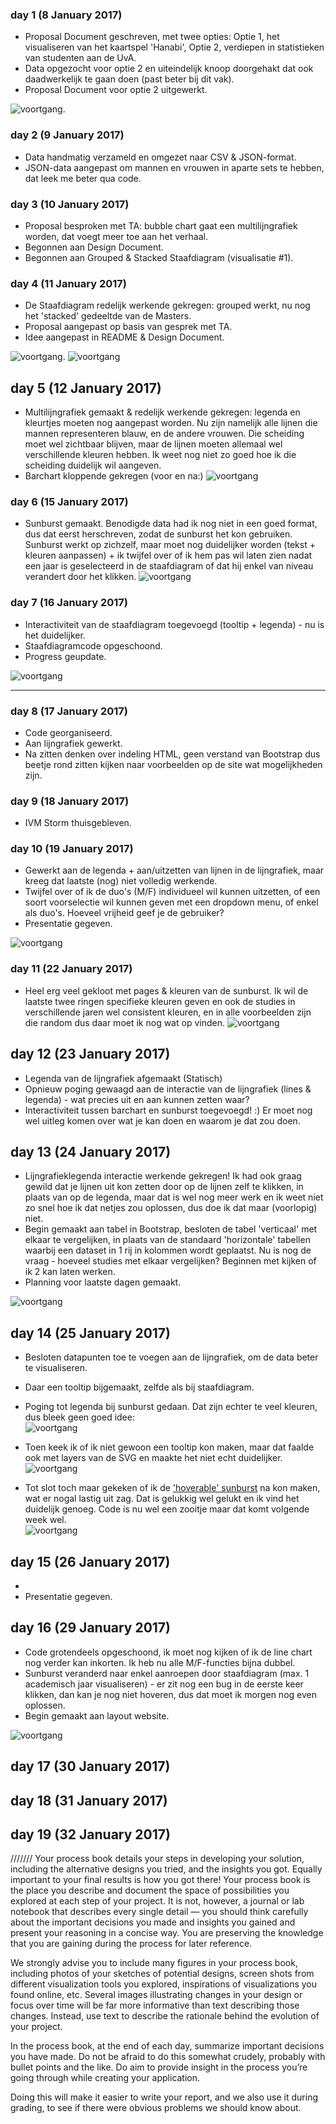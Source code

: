 ### day 1 (8 January 2017)
- Proposal Document geschreven, met twee opties: Optie 1, het visualiseren van het kaartspel 'Hanabi', Optie 2, verdiepen in statistieken van studenten aan de UvA.
- Data opgezocht voor optie 2 en uiteindelijk knoop doorgehakt dat ook daadwerkelijk te gaan doen (past beter bij dit vak).
- Proposal Document voor optie 2 uitgewerkt.

![voortgang](/doc/Sketch.png).


### day 2 (9 January 2017)
- Data handmatig verzameld en omgezet naar CSV & JSON-format. 
- JSON-data aangepast om mannen en vrouwen in aparte sets te hebben, dat leek me beter qua code.

### day 3 (10 January 2017)
- Proposal besproken met TA: bubble chart gaat een multilijngrafiek worden, dat voegt meer toe aan het verhaal.
- Begonnen aan Design Document.
- Begonnen aan Grouped & Stacked Staafdiagram (visualisatie #1).

### day 4 (11 January 2017)
- De Staafdiagram redelijk werkende gekregen: grouped werkt, nu nog het 'stacked' gedeeltde van de Masters.
- Proposal aangepast op basis van gesprek met TA. 
- Idee aangepast in README & Design Document.

![voortgang](/doc/Sketchv2.png).
![voortgang](/doc/voortgang_v1.png)

## day 5 (12 January 2017)
- Multilijngrafiek gemaakt & redelijk werkende gekregen: legenda en kleurtjes moeten nog aangepast worden. Nu zijn namelijk alle lijnen die mannen representeren blauw, en de andere vrouwen. Die scheiding moet wel zichtbaar blijven, maar de lijnen moeten allemaal wel verschillende kleuren hebben. Ik weet nog niet zo goed hoe ik die scheiding duidelijk wil aangeven.
- Barchart kloppende gekregen (voor en na:)
![voortgang](/doc/barchart.png)

### day 6 (15 January 2017)
- Sunburst gemaakt. Benodigde data had ik nog niet in een goed format, dus dat eerst herschreven, zodat de sunburst het kon gebruiken. Sunburst werkt op zichzelf, maar moet nog duidelijker worden (tekst + kleuren aanpassen) + ik twijfel over of ik hem pas wil laten zien nadat een jaar is geselecteerd in de staafdiagram of dat hij enkel van niveau verandert door het klikken.
![voortgang](/doc/sunburstv1.png)

### day 7 (16 January 2017)
- Interactiviteit van de staafdiagram toegevoegd (tooltip + legenda) - nu is het duidelijker.
- Staafdiagramcode opgeschoond. 
- Progress geupdate.

![voortgang](/doc/barchartv2.png)

--------

### day 8 (17 January 2017)
- Code georganiseerd. 
- Aan lijngrafiek gewerkt.
- Na zitten denken over indeling HTML, geen verstand van Bootstrap dus beetje rond zitten kijken naar voorbeelden op de site wat mogelijkheden zijn.

### day 9 (18 January 2017)
- IVM Storm thuisgebleven.

### day 10 (19 January 2017)
- Gewerkt aan de legenda + aan/uitzetten van lijnen in de lijngrafiek, maar kreeg dat laatste (nog) niet volledig werkende.
- Twijfel over of ik de duo's (M/F) individueel wil kunnen uitzetten, of een soort voorselectie wil kunnen geven met een dropdown menu, of enkel als duo's. Hoeveel vrijheid geef je de gebruiker?
- Presentatie gegeven. 

![voortgang](/doc/linechartv1.png)


### day 11 (22 January 2017)
- Heel erg veel gekloot met pages & kleuren van de sunburst. Ik wil de laatste twee ringen specifieke kleuren geven en ook de studies in verschillende jaren wel consistent kleuren, en in alle voorbeelden zijn die random dus daar moet ik nog wat op vinden.
![voortgang](/doc/sunburst.gif)

## day 12 (23 January 2017)
- Legenda van de lijngrafiek afgemaakt (Statisch)
- Opnieuw poging gewaagd aan de interactie van de lijngrafiek (lines & legenda) - wat precies uit en aan kunnen zetten waar? 
- Interactiviteit tussen barchart en sunburst toegevoegd! :) Er moet nog wel uitleg komen over wat je kan doen en waarom je dat zou doen.

## day 13 (24 January 2017)
- Lijngrafieklegenda interactie werkende gekregen! Ik had ook graag gewild dat je lijnen uit kon zetten door op de lijnen zelf te klikken, in plaats van op de legenda, maar dat is wel nog meer werk en ik weet niet zo snel hoe ik dat netjes zou oplossen, dus doe ik dat maar (voorlopig) niet.
- Begin gemaakt aan tabel in Bootstrap, besloten de tabel 'verticaal' met elkaar te vergelijken, in plaats van de standaard 'horizontale' tabellen waarbij een dataset in 1 rij in kolommen wordt geplaatst. Nu is nog de vraag - hoeveel studies met elkaar vergelijken? Beginnen met kijken of ik 2 kan laten werken.
- Planning voor laatste dagen gemaakt.

![voortgang](/doc/linegraph.gif)

## day 14 (25 January 2017)
- Besloten datapunten toe te voegen aan de lijngrafiek, om de data beter te visualiseren.
- Daar een tooltip bijgemaakt, zelfde als bij staafdiagram.
- Poging tot legenda bij sunburst gedaan. Dat zijn echter te veel kleuren, dus bleek geen goed idee:  
![voortgang](/doc/sunburstlegenda.png)
- Toen keek ik of ik niet gewoon een tooltip kon maken, maar dat faalde ook met layers van de SVG en maakte het niet echt duidelijker.  
![voortgang](/doc/sunburstv2.png)

- Tot slot toch maar gekeken of ik de ['hoverable' sunburst](https://bl.ocks.org/kerryrodden/7090426) na kon maken, wat er nogal lastig uit zag. Dat is gelukkig wel gelukt en ik vind het duidelijk genoeg. Code is nu wel een zooitje maar dat komt volgende week wel.  
![voortgang](/doc/sunburstv3.png)


## day 15 (26 January 2017)
- 
- Presentatie gegeven. 

## day 16 (29 January 2017)
- Code grotendeels opgeschoond, ik moet nog kijken of ik de line chart nog verder kan inkorten. Ik heb nu alle M/F-functies bijna dubbel.
- Sunburst veranderd naar enkel aanroepen door staafdiagram (max. 1 academisch jaar visualiseren) - er zit nog een bug in de eerste keer klikken, dan kan je nog niet hoveren, dus dat moet ik morgen nog even oplossen.
- Begin gemaakt aan layout website.

![voortgang](/doc/websitev1.png)

## day 17 (30 January 2017)
## day 18 (31 January 2017)
## day 19 (32 January 2017)










///////
Your process book details your steps in developing your solution, including the alternative designs you tried, and the insights you got. Equally important to your final results is how you got there! Your process book is the place you describe and document the space of possibilities you explored at each step of your project. It is not, however, a journal or lab notebook that describes every single detail — you should think carefully about the important decisions you made and insights you gained and present your reasoning in a concise way. You are preserving the knowledge that you are gaining during the process for later reference.

We strongly advise you to include many figures in your process book, including photos of your sketches of potential designs, screen shots from different visualization tools you explored, inspirations of visualizations you found online, etc. Several images illustrating changes in your design or focus over time will be far more informative than text describing those changes. Instead, use text to describe the rationale behind the evolution of your project.

In the process book, at the end of each day, summarize important decisions you have made. Do not be afraid to do this somewhat crudely, probably with bullet points and the like. Do aim to provide insight in the process you’re going through while creating your application.

Doing this will make it easier to write your report, and we also use it during grading, to see if there were obvious problems we should know about.

